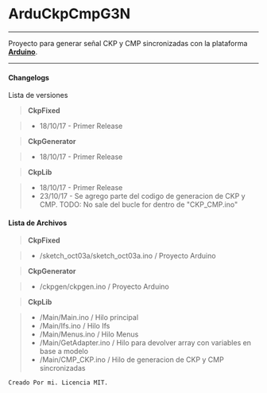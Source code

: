 ﻿ArduCkpCmpG3N
===================
----------
Proyecto para generar señal CKP y CMP sincronizadas con la plataforma **[Arduino](https://www.arduino.cc/)**.

----------


#### <i class="icon-file"></i> Changelogs


Lista de versiones

> **CkpFixed**

> - 18/10/17 - Primer Release


> **CkpGenerator**

> - 18/10/17 - Primer Release


> **CkpLib**

> - 18/10/17 - Primer Release
> - 23/10/17 - Se agrego parte del codigo de generacion de CKP y CMP. TODO: No sale del bucle for dentro de "CKP_CMP.ino"

#### <i class="icon-folder-open"></i> Lista de Archivos

> **CkpFixed**

> - /sketch_oct03a/sketch_oct03a.ino / Proyecto Arduino


> **CkpGenerator**

> - /ckpgen/ckpgen.ino / Proyecto Arduino


> **CkpLib**

> - /Main/Main.ino / Hilo principal
> - /Main/Ifs.ino / Hilo Ifs
> - /Main/Menus.ino / Hilo Menus
> - /Main/GetAdapter.ino / Hilo para devolver array con variables en base a modelo
> - /Main/CMP_CKP.ino / Hilo de generacion de CKP y CMP sincronizadas




    Creado Por mi. Licencia MIT. 
   
